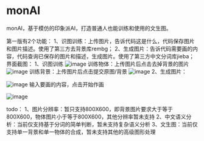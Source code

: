 # monAI
monAI，基于模仿的印象派AI，打造普通人也能训练和使用的文生图。

第一版有2个功能：
1、识图训练：上传图片，告诉代码这是什么，代码保存图片和图片描述。使用了第三方去背景库rembg；
2、生成图片：告诉代码需要画的内容，代码查询已保存的图片和描述，生成图片。使用了第三方中文分词库jieba；
界面截图：
1、识图训练
![image](https://github.com/dannyxycheung/monAI/assets/130076937/a6ce8944-0440-4e35-9f05-3f9a8837742c)
训练物体：上传图片后点击去掉背景的图片
![image](https://github.com/dannyxycheung/monAI/assets/130076937/4b9a7065-e34a-455e-9149-720fb19bf566)
训练背景：上传图片后点击提交原图/背景
![image](https://github.com/dannyxycheung/monAI/assets/130076937/bfa83037-5a2d-4f5e-b416-f7cca97e36ec)
2、生成图片：

![image](https://github.com/dannyxycheung/monAI/assets/130076937/b7ac9971-1317-4bd6-97e4-06fe1ce5999f)
输入要画的内容，点击开始作画

![image](https://github.com/dannyxycheung/monAI/assets/130076937/7154c2e5-dd69-4cd6-bcd0-b159f6ecbd17)

todo：
1、图片分辨率：暂只支持800X600，即背景图片要求大于等于800X600，物体图片小于等于800X600，其他分辨率暂未支持
2、中文语义分析：当前仅支持基于分词的简单判断，暂未支持复杂语义分析
3、文生图：当前仅支持单一背景和单一物体的合成，暂未支持其他的高级图形处理




